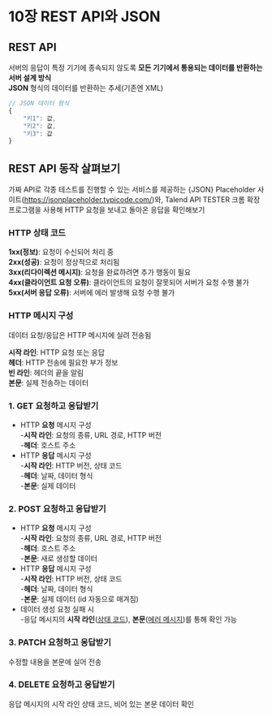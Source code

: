 # 10장 REST API와 JSON

## REST API  
서버의 응답이 특정 기기에 종속되지 않도록 **모든 기기에서 통용되는 데이터를 반환하는 서버 설계 방식**  
**JSON** 형식의 데이터를 반환하는 추세(기존엔 XML)  
  ```javascript
  // JSON 데이터 형식
  {
      "키1": 값,
      "키2": 값,
      "키3": 값
  }
  ```

## REST API 동작 살펴보기
가짜 API로 각종 테스트를 진행할 수 있는 서비스를 제공하는 
{JSON} Placeholder 사이트(https://jsonplaceholder.typicode.com/)와, 
Talend API TESTER 크롬 확장 프로그램을 사용해 
HTTP 요청을 보내고 돌아온 응답을 확인해보기


### HTTP 상태 코드  
  **1xx(정보)**: 요청이 수신되어 처리 중  
  **2xx(성공)**: 요청이 정상적으로 처리됨  
  **3xx(리다이렉션 메시지)**: 요청을 완료하려면 추가 행동이 필요  
  **4xx(클라이언트 요청 오류)**: 클라이언트의 요청이 잘못되어 서버가 요청 수행 불가  
  **5xx(서버 응답 오류)**: 서버에 에러 발생해 요청 수행 불가

### HTTP 메시지 구성
데이터 요청/응답은 HTTP 메시지에 실려 전송됨  

**시작 라인**: HTTP 요청 또는 응답  
**헤더**: HTTP 전송에 필요한 부가 정보  
**빈 라인**: 헤더의 끝을 알림  
**본문**: 실제 전송하는 데이터


### 1. GET 요청하고 응답받기
- HTTP **요청** 메시지 구성  
  -**시작 라인**: 요청의 종류, URL 경로, HTTP 버전  
  -**헤더**: 호스트 주소
- HTTP **응답** 메시지 구성  
  -**시작 라인**: HTTP 버전, 상태 코드  
  -**헤더**: 날짜, 데이터 형식  
  -**본문**: 실제 데이터

### 2. POST 요청하고 응답받기
- HTTP **요청** 메시지 구성  
  -**시작 라인**: 요청의 종류, URL 경로, HTTP 버전  
  -**헤더**: 호스트 주소  
  -**본문**: 새로 생성할 데이터
- HTTP **응답** 메시지 구성  
  -**시작 라인**: HTTP 버전, 상태 코드  
  -**헤더**: 날짜, 데이터 형식  
  -**본문**: 실제 데이터 (id 자동으로 매겨짐)  
- 데이터 생성 요청 실패 시  
  -응답 메시지의 **시작 라인**(<u>상태 코드</u>), **본문**(<u>에러 메시지</u>)를 통해 확인 가능

### 3. PATCH 요청하고 응답받기
수정할 내용을 본문에 실어 전송

### 4. DELETE 요청하고 응답받기
응답 메시지의 시작 라인 상태 코드, 비어 있는 본문 데이터 확인




